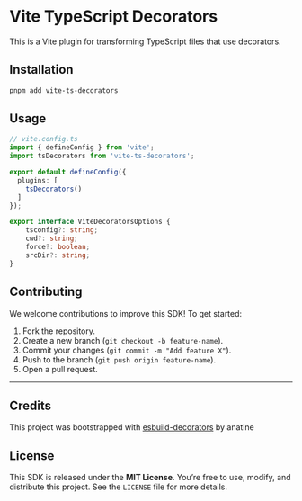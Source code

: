 # Vite TypeScript Decorators

This is a Vite plugin for transforming TypeScript files that use decorators.

## Installation

```bash
pnpm add vite-ts-decorators
```


## Usage
  
  ```ts 
  // vite.config.ts
  import { defineConfig } from 'vite';
  import tsDecorators from 'vite-ts-decorators';

  export default defineConfig({
    plugins: [
      tsDecorators()
    ]
  });
  ```


```ts
export interface ViteDecoratorsOptions {
    tsconfig?: string;
    cwd?: string;
    force?: boolean;
    srcDir?: string;
}
```


## **Contributing**

We welcome contributions to improve this SDK! To get started:

1. Fork the repository.
2. Create a new branch (`git checkout -b feature-name`).
3. Commit your changes (`git commit -m "Add feature X"`).
4. Push to the branch (`git push origin feature-name`).
5. Open a pull request.

---


## **Credits**

This project was bootstrapped with [esbuild-decorators](https://github.com/anatine/esbuildnx/tree/main/packages/esbuild-decorators) by anatine



## **License**

This SDK is released under the **MIT License**. You’re free to use, modify, and distribute this project. See the `LICENSE` file for more details.
